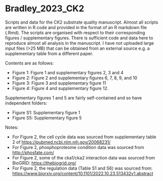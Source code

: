 # Bradley_2023_CK2
Scripts and data for the CK2 substrate quality manuscript. Almost all scripts are written in R code and provided in the format of an R markdown file (.Rmd).
The scripts are organised with respect to their corresponding figures / supplementary figures. There is sufficient code and data here to reproduce almost all
analysis in the manuscript. I have not uploaded large input files (>25 MB) that can be obtained from an external source e.g. a supplementary table from a different paper.

Contents are as follows:

- Figure 1: Figure 1 and supplementary figures 2, 3 and 4
- Figure 2: Figure 2 and supplementary figures 6, 7, 8, 9, and 10
- Figure 3: Figure 3 and supplementary figure 11
- Figure 4: Figure 4 and supplementary figure 12.

Supplementary figures 1 and 5 are fairly self-contained and so have independent folders:

- Figure S1: Supplementary figure 1
- Figure S5: Supplementary figure 5

Notes: 

- For Figure 2, the cell cycle data was sourced from supplementary table 2 of https://pubmed.ncbi.nlm.nih.gov/20068231/
- For Figure 2, phosphoproteome condition data was sourced from http://phosfate.com/ 
- For Figure 2, some of the cka1/cka2 interaction data was sourced from BioGRID: https://thebiogrid.org/
- For Figure 2, the regulation data (Table S1 and S6) was sourced from: https://www.biorxiv.org/content/10.1101/2022.10.23.513432v1.abstract

